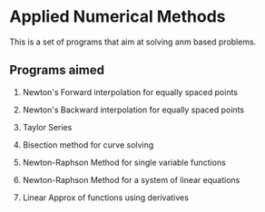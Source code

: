 # Applied Numerical Methods

This is a set of programs that aim at solving anm based problems.

## Programs aimed 

1. Newton's Forward interpolation for equally spaced points

2. Newton's Backward interpolation for equally spaced points

3. Taylor Series

4. Bisection method for curve solving

5. Newton-Raphson Method for single variable functions

6. Newton-Raphson Method for a system of linear equations

7. Linear Approx of functions using derivatives
